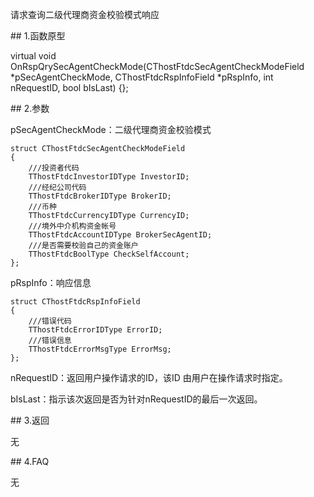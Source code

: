 <p>请求查询二级代理商资金校验模式响应</p>
<span class="anchor" id="463daa07-54c0-459a-a080-487287e8d65c"></span>
## 1.函数原型
<p>virtual void OnRspQrySecAgentCheckMode(CThostFtdcSecAgentCheckModeField *pSecAgentCheckMode, CThostFtdcRspInfoField *pRspInfo, int nRequestID, bool bIsLast) {};</p>
<span class="anchor" id="b016eb22-79f8-4212-867a-b97daac61349"></span>
## 2.参数
<p>pSecAgentCheckMode：二级代理商资金校验模式</p>
<pre><code>struct CThostFtdcSecAgentCheckModeField
{
    ///投资者代码
    TThostFtdcInvestorIDType InvestorID;
    ///经纪公司代码
    TThostFtdcBrokerIDType BrokerID;
    ///币种
    TThostFtdcCurrencyIDType CurrencyID;
    ///境外中介机构资金帐号
    TThostFtdcAccountIDType BrokerSecAgentID;
    ///是否需要校验自己的资金账户
    TThostFtdcBoolType CheckSelfAccount;
};
</code></pre>
<p>pRspInfo：响应信息</p>
<pre><code>struct CThostFtdcRspInfoField
{
    ///错误代码
    TThostFtdcErrorIDType ErrorID;
    ///错误信息
    TThostFtdcErrorMsgType ErrorMsg;
};
</code></pre>
<p>nRequestID：返回用户操作请求的ID，该ID 由用户在操作请求时指定。</p>
<p>bIsLast：指示该次返回是否为针对nRequestID的最后一次返回。</p>
<span class="anchor" id="5a87d4a9-cf49-41cc-b3a9-b799380551de"></span>
## 3.返回
<p>无</p>
<span class="anchor" id="5cb3195c-5552-4599-af9d-f522093b7169"></span>
## 4.FAQ
<p>无</p>
